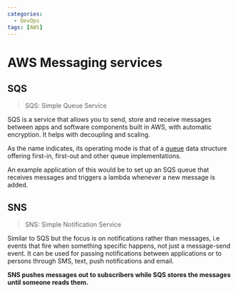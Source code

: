 ```yaml
---
categories:
  - DevOps
tags: [AWS]
---
```


# AWS Messaging services

## SQS

> SQS: Simple Queue Service

SQS is a service that allows you to send, store and receive messages between
apps and software components built in AWS, with automatic encryption. It helps
with decoupling and scaling.

As the name indicates, its operating mode is that of a
[queue](/Data_Structures/Queue.md) data structure offering first-in, first-out
and other queue implementations.

An example application of this would be to set up an SQS queue that receives
messages and triggers a lambda whenever a new message is added.

## SNS

> SNS: Simple Notification Service

Similar to SQS but the focus is on notifications rather than messages, i.e
events that fire when something specific happens, not just a message-send event.
It can be used for passing notifications between applications or to persons
through SMS, text, push notifications and email.

**SNS pushes messages out to subscribers while SQS stores the messages until
someone reads them.**
